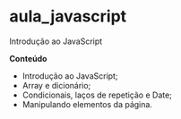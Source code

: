 # aula_javascript
Introdução ao JavaScript

**Conteúdo**

- Introdução ao JavaScript;
- Array e dicionário;
- Condicionais, laços de repetição e Date;
- Manipulando elementos da página.